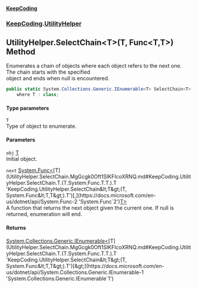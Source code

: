 #### [KeepCoding](index.md 'index')
### [KeepCoding](KeepCoding.md 'KeepCoding').[UtilityHelper](UtilityHelper.md 'KeepCoding.UtilityHelper')
## UtilityHelper.SelectChain&lt;T&gt;(T, Func&lt;T,T&gt;) Method
Enumerates a chain of objects where each object refers to the next one. The chain starts with the specified  
object and ends when null is encountered.
```csharp
public static System.Collections.Generic.IEnumerable<T> SelectChain<T>(this T obj, System.Func<T,T> next)
    where T : class;
```
#### Type parameters
<a name='KeepCoding.UtilityHelper.SelectChain.T.(T.System.Func.T.T.).T'></a>
`T`  
Type of object to enumerate.
  
#### Parameters
<a name='KeepCoding.UtilityHelper.SelectChain.T.(T.System.Func.T.T.).obj'></a>
`obj` [T](UtilityHelper.SelectChain.MgGcgk0Oft1SlKFIcoXRNQ.md#KeepCoding.UtilityHelper.SelectChain.T.(T.System.Func.T.T.).T 'KeepCoding.UtilityHelper.SelectChain&lt;T&gt;(T, System.Func&lt;T,T&gt;).T')  
Initial object.
  
<a name='KeepCoding.UtilityHelper.SelectChain.T.(T.System.Func.T.T.).next'></a>
`next` [System.Func&lt;](https://docs.microsoft.com/en-us/dotnet/api/System.Func-2 'System.Func`2')[T](UtilityHelper.SelectChain.MgGcgk0Oft1SlKFIcoXRNQ.md#KeepCoding.UtilityHelper.SelectChain.T.(T.System.Func.T.T.).T 'KeepCoding.UtilityHelper.SelectChain&lt;T&gt;(T, System.Func&lt;T,T&gt;).T')[,](https://docs.microsoft.com/en-us/dotnet/api/System.Func-2 'System.Func`2')[T](UtilityHelper.SelectChain.MgGcgk0Oft1SlKFIcoXRNQ.md#KeepCoding.UtilityHelper.SelectChain.T.(T.System.Func.T.T.).T 'KeepCoding.UtilityHelper.SelectChain&lt;T&gt;(T, System.Func&lt;T,T&gt;).T')[&gt;](https://docs.microsoft.com/en-us/dotnet/api/System.Func-2 'System.Func`2')  
A function that returns the next object given the current one. If null is returned, enumeration will end.
  
#### Returns
[System.Collections.Generic.IEnumerable&lt;](https://docs.microsoft.com/en-us/dotnet/api/System.Collections.Generic.IEnumerable-1 'System.Collections.Generic.IEnumerable`1')[T](UtilityHelper.SelectChain.MgGcgk0Oft1SlKFIcoXRNQ.md#KeepCoding.UtilityHelper.SelectChain.T.(T.System.Func.T.T.).T 'KeepCoding.UtilityHelper.SelectChain&lt;T&gt;(T, System.Func&lt;T,T&gt;).T')[&gt;](https://docs.microsoft.com/en-us/dotnet/api/System.Collections.Generic.IEnumerable-1 'System.Collections.Generic.IEnumerable`1')  
